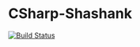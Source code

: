 # CSharp-Shashank
[![Build Status](https://dev.azure.com/shashank24448/shashank24448/_apis/build/status/EzDevPrac.CSharp-Shashank%20(1)?branchName=master)](https://dev.azure.com/shashank24448/shashank24448/_build/latest?definitionId=2&branchName=master)
